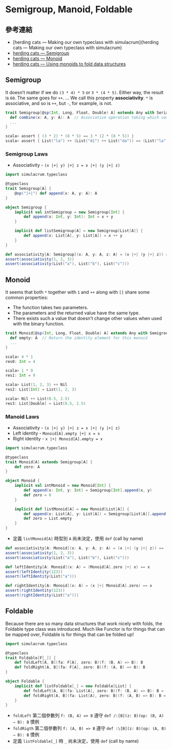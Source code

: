 # Semigroup, Manoid, Foldable

## 參考連結
- [herding cats — Making our own typeclass with simulacrum](herding cats — Making our own typeclass with simulacrum)
- [herding cats — Semigroup](http://eed3si9n.com/herding-cats/Semigroup.html)
- [herding cats — Monoid](http://eed3si9n.com/herding-cats/Monoid.html)
- [herding cats — Using monoids to fold data structures](http://eed3si9n.com/herding-cats/using-monoids-to-fold.html)

## Semigroup
It doesn’t matter if we do `(3 * 4) * 5` or `3 * (4 * 5)`. Either way, the result is `60`. The same goes for `++`. … We call this property **associativity**. `*` is associative, and so is `++`, but `-`, for example, is not.

```scala
trait Semigroup[@sp(Int, Long, Float, Double) A] extends Any with Serializable {
  def combine(x: A, y: A): A  // Associative operation taking which combines two values.
  ...
}

scala> assert { (3 * 2) * (8 * 5) == 3 * (2 * (8 * 5)) }
scala> assert { List("la") ++ (List("di") ++ List("da")) == (List("la") ++ List("di")) ++ List("da") }
```

### Semigroup Laws
- Associativity - `(x |+| y) |+| z = x |+| (y |+| z)`

```scala
import simulacrum.typeclass

@typeclass
trait Semigroup[A] {
    @op("|+|") def append(x: A, y: A): A
}

object Semigroup {
    implicit val intSemigroup = new Semigroup[Int] {
        def append(x: Int, y: Int): Int = x + y
    }

    implicit def listSemigroup[A] = new Semigroup[List[A]] {
        def append(x: List[A], y: List[A]) = x ++ y
    }
}
```
```scala
def associativity[A: Semigroup](x: A, y: A, z: A) = (x |+| (y |+| z)) == ((x |+| y) |+| z)
assert(associativity(1, 2, 3))
assert(associativity(List("a"), List("b"), List("c")))
```

## Monoid
It seems that both `*` together with `1` and `++` along with `[]` share some common properties:

- The function takes two parameters.
- The parameters and the returned value have the same type.
- There exists such a value that doesn’t change other values when used with the binary function.

```scala
trait Monoid[@sp(Int, Long, Float, Double) A] extends Any with Semigroup[A] {
  def empty: A  // Return the identity element for this monoid
  ...
}

scala> 4 * 1
res0: Int = 4

scala> 1 * 9
res1: Int = 9

scala> List(1, 2, 3) ++ Nil
res2: List[Int] = List(1, 2, 3)

scala> Nil ++ List(0.5, 2.5)
res3: List[Double] = List(0.5, 2.5)
```

### Manoid Laws
- Associativity - `(x |+| y) |+| z = x |+| (y |+| z)`
- Left identity - `Monoid[A].empty |+| x = x`
- Right identity - `x |+| Monoid[A].empty = x`

```scala
import simulacrum.typeclass

@typeclass
trait Monoid[A] extends Semigroup[A] {
    def zero: A
}

object Monoid {
    implicit val intMonoid = new Monoid[Int] {
        def append(x: Int, y: Int) = Semigroup[Int].append(x, y)
        def zero = 0
    }

    implicit def listMonoid[A] = new Monoid[List[A]] {
        def append(x: List[A], y: List[A]) = Semigroup[List[A]].append(x, y)
        def zero = List.empty
    }
}
```
- 定義 `listMonoid[A]` 時型別 `A` 尚未決定，使用 `def` (call by name)

```scala
def associativity[A: Monoid](x: A, y: A, z: A) = (x |+| (y |+| z)) == ((x |+| y) |+| z)
assert(associativity(1, 2, 3))
assert(associativity(List("a"), List("b"), List("c")))
```
```scala
def leftIdentity[A: Monoid](x: A) = (Monoid[A].zero |+| x) == x
assert(leftIdentity(123))
assert(leftIdentity(List("a")))
```
```scala
def rightIdentity[A: Monoid](x: A) = (x |+| Monoid[A].zero) == x
assert(rightIdentity(123))
assert(rightIdentity(List("a")))
```

## Foldable
Because there are so many data structures that work nicely with folds, the Foldable type class was introduced. Much like Functor is for things that can be mapped over, Foldable is for things that can be folded up!

```scala
import simulacrum.typeclass

@typeclass
trait Foldable[F[_]] {
    def foldLeft[A, B](fa: F[A], zero: B)(f: (B, A) => B): B
    def foldRight[A, B](fa: F[A], zero: B)(f: (A, B) => B): B
}

object Foldable {
    implicit def listFoldable[_] = new Foldable[List] {
        def foldLeft[A, B](fa: List[A], zero: B)(f: (B, A) => B): B = (zero /: fa)(f)
        def foldRight[A, B](fa: List[A], zero: B)(f: (A, B) => B): B = (fa :\ zero)(f)
    }
}
```
- `foldLeft` 第二個參數列 `f: (B, A) => B` 遵守 `def /:[B](z: B)(op: (B, A) ⇒ B): B` 慣例
- `foldRigth` 第二個參數列 `f: (A, B) => B` 遵守 `def :\[B](z: B)(op: (A, B) ⇒ B): B` 慣例
- 定義 `listFoldable[_]` 時 `_` 尚未決定，使用 `def` (call by name)
